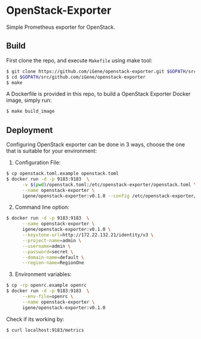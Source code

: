 # OpenStack-Exporter
Simple Prometheus exporter for OpenStack.

## Build
First clone the repo, and execute `Makefile` using make tool:
```sh
$ git clone https://github.com/iGene/openstack-exporter.git $GOPATH/src/github.com/iGene/openstack-exporter
$ cd $GOPATH/src/github.com/iGene/openstack-exporter
$ make
```

A Dockerfile is provided in this repo, to build a OpenStack Exporter Docker image, simply run:
```sh
$ make build_image
```

## Deployment
Configuring OpenStack exporter can be done in 3 ways, choose the one that is suitable for your environment:

1. Configuration File:

```sh
$ cp openstack.toml.example openstack.toml
$ docker run -d -p 9183:9183  \
      -v $(pwd)/openstack.toml:/etc/openstack-exporter/openstack.toml \
      --name openstack-exporter \
      igene/openstack-exporter:v0.1.0 --config /etc/openstack-exporter/openstack.toml
```

2. Command line option:

```sh
$ docker run -d -p 9183:9183  \
      --name openstack-exporter \
      igene/openstack-exporter:v0.1.0 \
      --keystone-url=http://172.22.132.21/identity/v3 \
      --project-name=admin \
      --username=admin \
      --password=secret \
      --domain-name=default \
      --region-name=RegionOne
```

3. Environment variables:

```sh
$ cp -rp openrc.example openrc
$ docker run -d -p 9183:9183  \
      --env-file=openrc \
      --name openstack-exporter \
      igene/openstack-exporter:v0.1.0
```

Check if its working by:
```sh
$ curl localhost:9183/metrics
```
